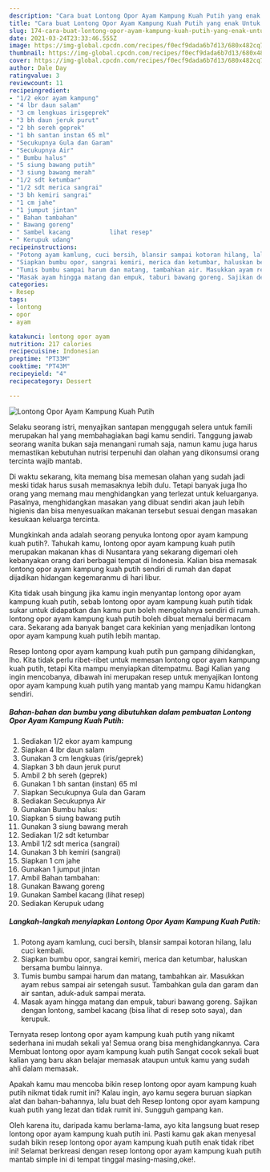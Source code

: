 ```yaml
---
description: "Cara buat Lontong Opor Ayam Kampung Kuah Putih yang enak Untuk Jualan"
title: "Cara buat Lontong Opor Ayam Kampung Kuah Putih yang enak Untuk Jualan"
slug: 174-cara-buat-lontong-opor-ayam-kampung-kuah-putih-yang-enak-untuk-jualan
date: 2021-03-24T23:33:46.555Z
image: https://img-global.cpcdn.com/recipes/f0ecf9dada6b7d13/680x482cq70/lontong-opor-ayam-kampung-kuah-putih-foto-resep-utama.jpg
thumbnail: https://img-global.cpcdn.com/recipes/f0ecf9dada6b7d13/680x482cq70/lontong-opor-ayam-kampung-kuah-putih-foto-resep-utama.jpg
cover: https://img-global.cpcdn.com/recipes/f0ecf9dada6b7d13/680x482cq70/lontong-opor-ayam-kampung-kuah-putih-foto-resep-utama.jpg
author: Dale Day
ratingvalue: 3
reviewcount: 11
recipeingredient:
- "1/2 ekor ayam kampung"
- "4 lbr daun salam"
- "3 cm lengkuas irisgeprek"
- "3 bh daun jeruk purut"
- "2 bh sereh geprek"
- "1 bh santan instan 65 ml"
- "Secukupnya Gula dan Garam"
- "Secukupnya Air"
- " Bumbu halus"
- "5 siung bawang putih"
- "3 siung bawang merah"
- "1/2 sdt ketumbar"
- "1/2 sdt merica sangrai"
- "3 bh kemiri sangrai"
- "1 cm jahe"
- "1 jumput jintan"
- " Bahan tambahan"
- " Bawang goreng"
- " Sambel kacang           lihat resep"
- " Kerupuk udang"
recipeinstructions:
- "Potong ayam kamlung, cuci bersih, blansir sampai kotoran hilang, lalu cuci kembali."
- "Siapkan bumbu opor, sangrai kemiri, merica dan ketumbar, haluskan bersama bumbu lainnya."
- "Tumis bumbu sampai harum dan matang, tambahkan air. Masukkan ayam rebus sampai air setengah susut. Tambahkan gula dan garam dan air santan, aduk-aduk sampai merata."
- "Masak ayam hingga matang dan empuk, taburi bawang goreng. Sajikan dengan lontong, sambel kacang (bisa lihat di resep soto saya), dan kerupuk."
categories:
- Resep
tags:
- lontong
- opor
- ayam

katakunci: lontong opor ayam 
nutrition: 217 calories
recipecuisine: Indonesian
preptime: "PT33M"
cooktime: "PT43M"
recipeyield: "4"
recipecategory: Dessert

---
```



![Lontong Opor Ayam Kampung Kuah Putih](https://img-global.cpcdn.com/recipes/f0ecf9dada6b7d13/680x482cq70/lontong-opor-ayam-kampung-kuah-putih-foto-resep-utama.jpg)

Selaku seorang istri, menyajikan santapan menggugah selera untuk famili merupakan hal yang membahagiakan bagi kamu sendiri. Tanggung jawab seorang  wanita bukan saja menangani rumah saja, namun kamu juga harus memastikan kebutuhan nutrisi terpenuhi dan olahan yang dikonsumsi orang tercinta wajib mantab.

Di waktu  sekarang, kita memang bisa memesan olahan yang sudah jadi meski tidak harus susah memasaknya lebih dulu. Tetapi banyak juga lho orang yang memang mau menghidangkan yang terlezat untuk keluarganya. Pasalnya, menghidangkan masakan yang dibuat sendiri akan jauh lebih higienis dan bisa menyesuaikan makanan tersebut sesuai dengan masakan kesukaan keluarga tercinta. 



Mungkinkah anda adalah seorang penyuka lontong opor ayam kampung kuah putih?. Tahukah kamu, lontong opor ayam kampung kuah putih merupakan makanan khas di Nusantara yang sekarang digemari oleh kebanyakan orang dari berbagai tempat di Indonesia. Kalian bisa memasak lontong opor ayam kampung kuah putih sendiri di rumah dan dapat dijadikan hidangan kegemaranmu di hari libur.

Kita tidak usah bingung jika kamu ingin menyantap lontong opor ayam kampung kuah putih, sebab lontong opor ayam kampung kuah putih tidak sukar untuk didapatkan dan kamu pun boleh mengolahnya sendiri di rumah. lontong opor ayam kampung kuah putih boleh dibuat memalui bermacam cara. Sekarang ada banyak banget cara kekinian yang menjadikan lontong opor ayam kampung kuah putih lebih mantap.

Resep lontong opor ayam kampung kuah putih pun gampang dihidangkan, lho. Kita tidak perlu ribet-ribet untuk memesan lontong opor ayam kampung kuah putih, tetapi Kita mampu menyiapkan ditempatmu. Bagi Kalian yang ingin mencobanya, dibawah ini merupakan resep untuk menyajikan lontong opor ayam kampung kuah putih yang mantab yang mampu Kamu hidangkan sendiri.

<!--inarticleads1-->

##### Bahan-bahan dan bumbu yang dibutuhkan dalam pembuatan Lontong Opor Ayam Kampung Kuah Putih:

1. Sediakan 1/2 ekor ayam kampung
1. Siapkan 4 lbr daun salam
1. Gunakan 3 cm lengkuas (iris/geprek)
1. Siapkan 3 bh daun jeruk purut
1. Ambil 2 bh sereh (geprek)
1. Gunakan 1 bh santan (instan) 65 ml
1. Siapkan Secukupnya Gula dan Garam
1. Sediakan Secukupnya Air
1. Gunakan  Bumbu halus:
1. Siapkan 5 siung bawang putih
1. Gunakan 3 siung bawang merah
1. Sediakan 1/2 sdt ketumbar
1. Ambil 1/2 sdt merica (sangrai)
1. Gunakan 3 bh kemiri (sangrai)
1. Siapkan 1 cm jahe
1. Gunakan 1 jumput jintan
1. Ambil  Bahan tambahan:
1. Gunakan  Bawang goreng
1. Gunakan  Sambel kacang           (lihat resep)
1. Sediakan  Kerupuk udang




<!--inarticleads2-->

##### Langkah-langkah menyiapkan Lontong Opor Ayam Kampung Kuah Putih:

1. Potong ayam kamlung, cuci bersih, blansir sampai kotoran hilang, lalu cuci kembali.
1. Siapkan bumbu opor, sangrai kemiri, merica dan ketumbar, haluskan bersama bumbu lainnya.
1. Tumis bumbu sampai harum dan matang, tambahkan air. Masukkan ayam rebus sampai air setengah susut. Tambahkan gula dan garam dan air santan, aduk-aduk sampai merata.
1. Masak ayam hingga matang dan empuk, taburi bawang goreng. Sajikan dengan lontong, sambel kacang (bisa lihat di resep soto saya), dan kerupuk.




Ternyata resep lontong opor ayam kampung kuah putih yang nikamt sederhana ini mudah sekali ya! Semua orang bisa menghidangkannya. Cara Membuat lontong opor ayam kampung kuah putih Sangat cocok sekali buat kalian yang baru akan belajar memasak ataupun untuk kamu yang sudah ahli dalam memasak.

Apakah kamu mau mencoba bikin resep lontong opor ayam kampung kuah putih nikmat tidak rumit ini? Kalau ingin, ayo kamu segera buruan siapkan alat dan bahan-bahannya, lalu buat deh Resep lontong opor ayam kampung kuah putih yang lezat dan tidak rumit ini. Sungguh gampang kan. 

Oleh karena itu, daripada kamu berlama-lama, ayo kita langsung buat resep lontong opor ayam kampung kuah putih ini. Pasti kamu gak akan menyesal sudah bikin resep lontong opor ayam kampung kuah putih enak tidak ribet ini! Selamat berkreasi dengan resep lontong opor ayam kampung kuah putih mantab simple ini di tempat tinggal masing-masing,oke!.

